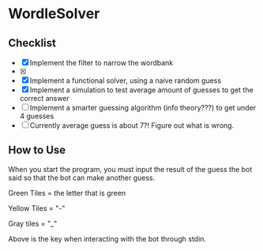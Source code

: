 # WordleSolver
## Checklist
- [x] Implement the filter to narrow the wordbank
- [x]
- [x] Implement a functional solver, using a naive random guess
- [x] Implement a simulation to test average amount of guesses to get the correct answer
- [ ] Implement a smarter guessing algorithm (info theory???) to get under 4 guesses
-   [ ] Currently average guess is about 7?! Figure out what is wrong.

## How to Use
When you start the program, you must input the result of the guess the bot said so that the bot can make another guess.

Green Tiles = the letter that is green

Yellow Tiles = "-"

Gray tiles = "_"

Above is the key when interacting with the bot through stdin.
